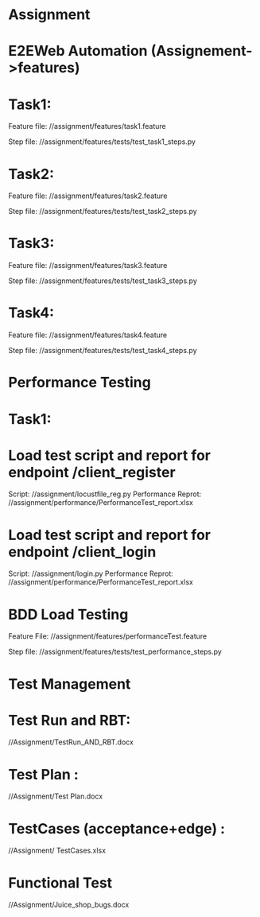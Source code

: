 # Assignment
# E2EWeb Automation (Assignement->features)
# Task1: 
  Feature file:         //assignment/features/task1.feature
  
  Step file:           //assignment/features/tests/test_task1_steps.py
# Task2:  
  Feature file:        //assignment/features/task2.feature
  
  Step file:           //assignment/features/tests/test_task2_steps.py

# Task3: 
  Feature file:        //assignment/features/task3.feature
  
  Step file:           //assignment/features/tests/test_task3_steps.py
  
# Task4: 
  Feature file:        //assignment/features/task4.feature
  
  Step file:           //assignment/features/tests/test_task4_steps.py
  
# ##############################################################

# Performance Testing 
# Task1:
# Load test script and report for endpoint /client_register

Script:           //assignment/locustfile_reg.py
Performance Reprot: //assignment/performance/PerformanceTest_report.xlsx


# Load test script and report for endpoint /client_login

Script:          //assignment/login.py
Performance Reprot: //assignment/performance/PerformanceTest_report.xlsx

# BDD Load Testing
  Feature File:         //assignment/features/performanceTest.feature
  
  Step file:            //assignment/features/tests/test_performance_steps.py
  
# ##############################################################

# Test Management

# Test Run and RBT: 
//Assignment/TestRun_AND_RBT.docx

# Test Plan :
//Assignment/Test Plan.docx

# TestCases (acceptance+edge) : 
//Assignment/ TestCases.xlsx

# ##############################################################
# Functional Test
//Assignment/Juice_shop_bugs.docx
